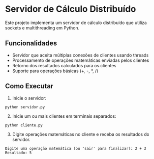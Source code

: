 # Servidor de Cálculo Distribuído

Este projeto implementa um servidor de cálculo distribuído que utiliza sockets e multithreading em Python.

## Funcionalidades

- Servidor que aceita múltiplas conexões de clientes usando threads
- Processamento de operações matemáticas enviadas pelos clientes
- Retorno dos resultados calculados para os clientes
- Suporte para operações básicas (+, -, \*, /)

## Como Executar

1. Inicie o servidor:

```
python servidor.py
```

2. Inicie um ou mais clientes em terminais separados:

```
python cliente.py
```

3. Digite operações matemáticas no cliente e receba os resultados do servidor.

```
Digite uma operação matemática (ou 'sair' para finalizar): 2 + 3
Resultado: 5
```
